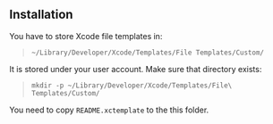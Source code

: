 
## Installation

You have to store Xcode file templates in:

> `~/Library/Developer/Xcode/Templates/File Templates/Custom/`

It is stored under your user account. Make sure that directory exists:

> `mkdir -p ~/Library/Developer/Xcode/Templates/File\ Templates/Custom/`

You need to copy `README.xctemplate` to the this folder.
